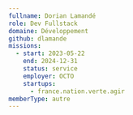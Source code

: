 ```yaml
---
fullname: Dorian Lamandé
role: Dev Fullstack
domaine: Développement
github: dlamande
missions:
  - start: 2023-05-22
    end: 2024-12-31
    status: service
    employer: OCTO
    startups:
      - france.nation.verte.agir
memberType: autre
---
```

